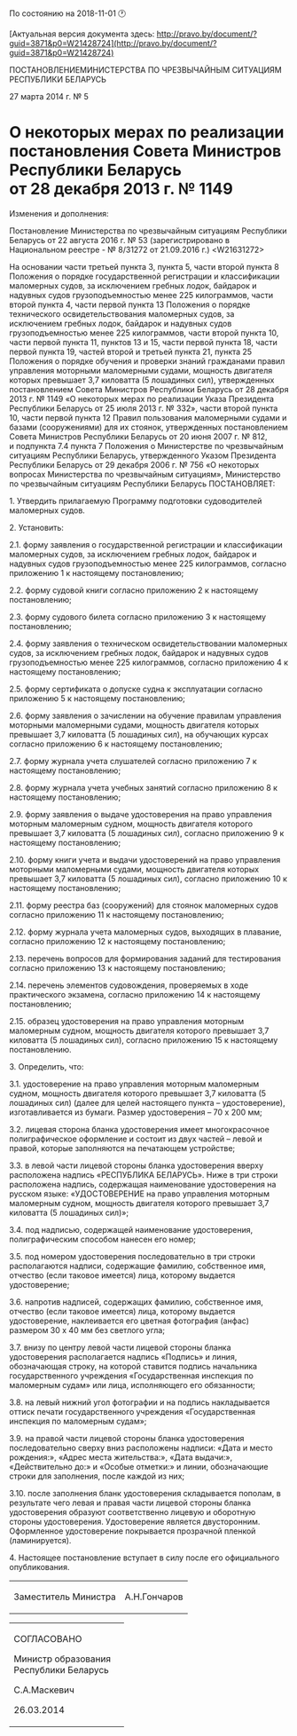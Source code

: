 По состоянию на 2018-11-01 &#x1F550;

[Актуальная версия документа здесь: http://pravo.by/document/?guid=3871&p0=W21428724](http://pravo.by/document/?guid=3871&p0=W21428724)

<p></p>
<p>ПОСТАНОВЛЕНИЕМИНИСТЕРСТВА ПО ЧРЕЗВЫЧАЙНЫМ СИТУАЦИЯМ РЕСПУБЛИКИ БЕЛАРУСЬ</p>
<p>27 марта 2014 г. № 5</p>
<h1>О некоторых мерах по реализации постановления Совета Министров Республики Беларусь от 28 декабря 2013 г. № 1149</h1>
<p>Изменения и дополнения:</p>
<p>Постановление Министерства по чрезвычайным ситуациям Республики Беларусь от 22 августа 2016 г. № 53 (зарегистрировано в Национальном реестре - № 8/31272 от 21.09.2016 г.) &lt;W21631272&gt;</p>
<p></p>
<p>На основании части третьей пункта 3, пункта 5, части второй пункта 8 Положения о порядке государственной регистрации и классификации маломерных судов, за исключением гребных лодок, байдарок и надувных судов грузоподъемностью менее 225 килограммов, части второй пункта 4, части первой пункта 13 Положения о порядке технического освидетельствования маломерных судов, за исключением гребных лодок, байдарок и надувных судов грузоподъемностью менее 225 килограммов, части второй пункта 10, части первой пункта 11, пунктов 13 и 15, части первой пункта 18, части первой пункта 19, частей второй и третьей пункта 21, пункта 25 Положения о порядке обучения и проверки знаний гражданами правил управления моторными маломерными судами, мощность двигателя которых превышает 3,7 киловатта (5 лошадиных сил), утвержденных постановлением Совета Министров Республики Беларусь от 28 декабря 2013 г. № 1149 «О некоторых мерах по реализации Указа Президента Республики Беларусь от 25 июля 2013 г. № 332», части второй пункта 10, части первой пункта 12 Правил пользования маломерными судами и базами (сооружениями) для их стоянок, утвержденных постановлением Совета Министров Республики Беларусь от 20 июня 2007 г. № 812, и подпункта 7.4 пункта 7 Положения о Министерстве по чрезвычайным ситуациям Республики Беларусь, утвержденного Указом Президента Республики Беларусь от 29 декабря 2006 г. № 756 «О некоторых вопросах Министерства по чрезвычайным ситуациям», Министерство по чрезвычайным ситуациям Республики Беларусь ПОСТАНОВЛЯЕТ:</p>
<p>1. Утвердить прилагаемую Программу подготовки судоводителей маломерных судов.</p>
<p>2. Установить:</p>
<p>2.1. форму заявления о государственной регистрации и классификации маломерных судов, за исключением гребных лодок, байдарок и надувных судов грузоподъемностью менее 225 килограммов, согласно приложению 1 к настоящему постановлению;</p>
<p>2.2. форму судовой книги согласно приложению 2 к настоящему постановлению;</p>
<p>2.3. форму судового билета согласно приложению 3 к настоящему постановлению;</p>
<p>2.4. форму заявления о техническом освидетельствовании маломерных судов, за исключением гребных лодок, байдарок и надувных судов грузоподъемностью менее 225 килограммов, согласно приложению 4 к настоящему постановлению;</p>
<p>2.5. форму сертификата о допуске судна к эксплуатации согласно приложению 5 к настоящему постановлению;</p>
<p>2.6. форму заявления о зачислении на обучение правилам управления моторными маломерными судами, мощность двигателя которых превышает 3,7 киловатта (5 лошадиных сил), на обучающих курсах согласно приложению 6 к настоящему постановлению;</p>
<p>2.7. форму журнала учета слушателей согласно приложению 7 к настоящему постановлению;</p>
<p>2.8. форму журнала учета учебных занятий согласно приложению 8 к настоящему постановлению;</p>
<p>2.9. форму заявления о выдаче удостоверения на право управления моторным маломерным судном, мощность двигателя которого превышает 3,7 киловатта (5 лошадиных сил), согласно приложению 9 к настоящему постановлению;</p>
<p>2.10. форму книги учета и выдачи удостоверений на право управления моторными маломерными судами, мощность двигателя которых превышает 3,7 киловатта (5 лошадиных сил), согласно приложению 10 к настоящему постановлению;</p>
<p>2.11. форму реестра баз (сооружений) для стоянок маломерных судов согласно приложению 11 к настоящему постановлению;</p>
<p>2.12. форму журнала учета маломерных судов, выходящих в плавание, согласно приложению 12 к настоящему постановлению;</p>
<p>2.13. перечень вопросов для формирования заданий для тестирования согласно приложению 13 к настоящему постановлению;</p>
<p>2.14. перечень элементов судовождения, проверяемых в ходе практического экзамена, согласно приложению 14 к настоящему постановлению;</p>
<p>2.15. образец удостоверения на право управления моторным маломерным судном, мощность двигателя которого превышает 3,7 киловатта (5 лошадиных сил), согласно приложению 15 к настоящему постановлению.</p>
<p>3. Определить, что:</p>
<p>3.1. удостоверение на право управления моторным маломерным судном, мощность двигателя которого превышает 3,7 киловатта (5 лошадиных сил) (далее для целей настоящего пункта – удостоверение), изготавливается из бумаги. Размер удостоверения – 70 х 200 мм;</p>
<p>3.2. лицевая сторона бланка удостоверения имеет многокрасочное полиграфическое оформление и состоит из двух частей – левой и правой, которые заполняются на печатающем устройстве;</p>
<p>3.3. в левой части лицевой стороны бланка удостоверения вверху расположена надпись «РЕСПУБЛИКА БЕЛАРУСЬ». Ниже в три строки расположена надпись, содержащая наименование удостоверения на русском языке: «УДОСТОВЕРЕНИЕ на право управления моторным маломерным судном, мощность двигателя которого превышает 3,7 киловатта (5 лошадиных сил)»;</p>
<p>3.4. под надписью, содержащей наименование удостоверения, полиграфическим способом нанесен его номер;</p>
<p>3.5. под номером удостоверения последовательно в три строки располагаются надписи, содержащие фамилию, собственное имя, отчество (если таковое имеется) лица, которому выдается удостоверение;</p>
<p>3.6. напротив надписей, содержащих фамилию, собственное имя, отчество (если таковое имеется) лица, которому выдается удостоверение, наклеивается его цветная фотография (анфас) размером 30 х 40 мм без светлого угла;</p>
<p>3.7. внизу по центру левой части лицевой стороны бланка удостоверения располагается надпись «Подпись» и линия, обозначающая строку, на которой ставится подпись начальника государственного учреждения «Государственная инспекция по маломерным судам» или лица, исполняющего его обязанности;</p>
<p>3.8. на левый нижний угол фотографии и на подпись накладывается оттиск печати государственного учреждения «Государственная инспекция по маломерным судам»;</p>
<p>3.9. на правой части лицевой стороны бланка удостоверения последовательно сверху вниз расположены надписи: «Дата и место рождения:», «Адрес места жительства:», «Дата выдачи:», «Действительно до:» и «Особые отметки:» и линии, обозначающие строки для заполнения, после каждой из них;</p>
<p>3.10. после заполнения бланк удостоверения складывается пополам, в результате чего левая и правая части лицевой стороны бланка удостоверения образуют соответственно лицевую и оборотную стороны удостоверения. Удостоверение является двусторонним. Оформленное удостоверение покрывается прозрачной пленкой (ламинируется).</p>
<p>4. Настоящее постановление вступает в силу после его официального опубликования.</p>
<p></p>
<table><tr>
<td><p>Заместитель Министра</p></td>
<td><p>А.Н.Гончаров</p></td>
</tr></table>
<p></p>
<table><tr>
<td>
<p>СОГЛАСОВАНО</p>
<p>Министр образования <br>Республики Беларусь</p>
<p>С.А.Маскевич</p>
<p>26.03.2014</p>
</td>
<td><p></p></td>
</tr></table>
<p></p>